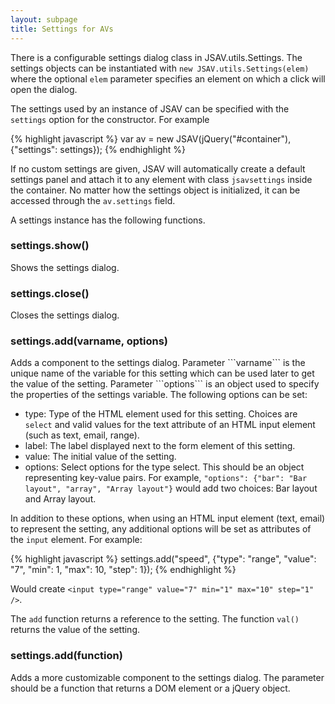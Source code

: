 ```yaml
---
layout: subpage
title: Settings for AVs
---
```


There is a configurable settings dialog class in JSAV.utils.Settings.
The settings objects can be instantiated with ```new JSAV.utils.Settings(elem)```
where the optional ```elem``` parameter specifies an element on which a
click will open the dialog. 

The settings used by an instance of JSAV can be specified with the ```settings```
option for the constructor. For example

{% highlight javascript %}
var av = new JSAV(jQuery("#container"), {"settings": settings});
{% endhighlight %}

If no custom settings
are given, JSAV will automatically create a default settings panel and attach it to
any element with class ```jsavsettings``` inside the container.
No matter how the settings object is initialized,
it can be accessed through the ```av.settings```
field.

A settings instance has the following functions.

<h3 class="apimethod">settings.show()</h3>
Shows the settings dialog.

<h3 class="apimethod">settings.close()</h3>
Closes the settings dialog.

<h3 class="apimethod">settings.add(varname, options)</h3>
Adds a component to the settings dialog. Parameter ```varname``` is the unique
name of the variable for this setting which can be used later to get the value of the setting.
Parameter ```options``` is an object used to specify the properties of the settings
variable. The following options can be set:

 * type: Type of the HTML element used for this setting. Choices are ```select``` and
    valid values for the text attribute of an HTML input element (such as text, email, range).
 * label: The label displayed next to the form element of this setting.
 * value: The initial value of the setting.
 * options: Select options for the type select. This should be an object representing key-value pairs.
    For example, ```"options": {"bar": "Bar layout", "array", "Array layout"}``` would add
    two choices: Bar layout and Array layout.

In addition to these options, when using an HTML input element (text, email) to represent the setting,
  any additional options will be set as attributes of the ```input``` element. For example:

{% highlight javascript %}
settings.add("speed", {"type": "range",
                       "value": "7",
                       "min": 1,
                       "max": 10,
                       "step": 1});
{% endhighlight %}

Would create ```<input type="range" value="7" min="1" max="10" step="1" />```.
  
The ```add``` function returns a reference to the setting. The function ```val()``` 
  returns the value of the setting.
  

<h3 class="apimethod">settings.add(function)</h3>
Adds a more customizable component to the settings dialog. The parameter should be a function
that returns a DOM element or a jQuery object.
